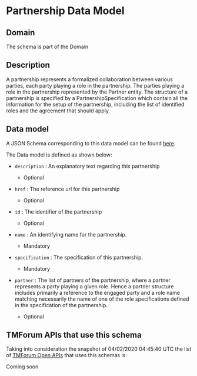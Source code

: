 # Partnership Data Model

## Domain

The  schema is part of the  Domain

## Description

A partnership represents a formalized collaboration between various parties, each party playing a role in the partnership. The parties playing a role in the partnership represented by the Partner entity. The structure of a partnership is specified by a PartnershipSpecification which contain all the information for the setup of the partnership, including the list of identified roles and the agreement that should apply.

## Data model

A JSON Schema corresponding to this data model can be found
[here](https://github.com/tmforum-rand/schemas/blob/candidates/EngagedParty/Partnership.schema.json).

The Data model is defined as shown below:
- `description` : An explanatory text regarding this partnership

  - Optional

- `href` : The reference url for this partnership

  - Optional

- `id` : The identifier of the partnership

  - Optional

- `name` : An identifying name for the partnership.

  - Mandatory

- `specification` : The specification of this partnership.

  - Mandatory

- `partner` : The list of partners of the partnership, where a partner represents a party playing a given role. Hence a partner structure includes primarily a reference to the engaged party and a role name matching necessarily the name of one of the role specifications defined in the specification of the partnership.

  - Optional





## TMForum APIs that use this schema

Taking into consideration the snapshot of 04/02/2020 04:45:40 UTC the list of [TMForum Open APIs](https://www.tmforum.org/open-apis/) that uses this schemas is:

Coming soon